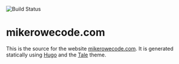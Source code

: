 ![Build Status](https://codebuild.ap-southeast-2.amazonaws.com/badges?uuid=eyJlbmNyeXB0ZWREYXRhIjoiZlVVaU9tNjhzamdYZ0x0eWdpbGg1ZDl3bnY3NFRydjVsREx6N2FXRkZUdzdDZE1VYlhjYkpNSUJJWUg4aysrNm1ZVHN6V2ZvRHFJS0YrZTRjUlp0cit3PSIsIml2UGFyYW1ldGVyU3BlYyI6InNhUm9VRFhsa1I0SjN6SlEiLCJtYXRlcmlhbFNldFNlcmlhbCI6MX0%3D&branch=master)

# mikerowecode.com

This is the source for the website [mikerowecode.com](https://mikerowecode.com). It is generated
statically using [Hugo][] and the [Tale][] theme.

[Hugo]: http://gohugo.io/
[Tale]: https://github.com/EmielH/tale-hugo/
